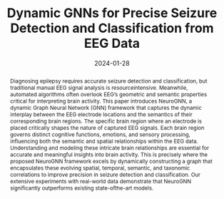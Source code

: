 ---
# Documentation: https://wowchemy.com/docs/managing-content/

title: Dynamic GNNs for Precise Seizure Detection and Classification from EEG Data
subtitle: ''
summary: ''
authors:
- Arash Hajisafi
- Haowen Lin
- Yao-Yi Chiang
- Cyrus Shahabi

# Author notes (optional)
author_notes:
  - ''
  - ''
  - ''
  - ''
  - ''
  - ''
  - ''
  - ''
  - ''

tags:
- Computer Science - Machine Learning
categories: []
date: '2024-01-28'
lastmod: 2024-01-28T20:05:30-07:00
featured: false
draft: false

# Featured image
# To use, add an image named `featured.jpg/png` to your page's folder.
# Focal points: Smart, Center, TopLeft, Top, TopRight, Left, Right, BottomLeft, Bottom, BottomRight.
image:
  caption: ''
  focal_point: ''
  preview_only: false

# Projects (optional).
#   Associate this post with one or more of your projects.
#   Simply enter your project's folder or file name without extension.
#   E.g. `projects = ["internal-project"]` references `content/project/deep-learning/index.md`.
#   Otherwise, set `projects = []`.
projects: []
publishDate: '2024-01-28T03:05:30.147875Z'
publication_types:
- '0'
abstract: Diagnosing epilepsy requires accurate seizure detection and classification, but traditional manual EEG signal analysis is resourceintensive. Meanwhile, automated algorithms often overlook EEG’s geometric and semantic properties critical for interpreting brain activity. This paper introduces NeuroGNN, a dynamic Graph Neural Network (GNN) framework that captures the dynamic interplay between the EEG electrode locations and the semantics of their corresponding brain regions. The specific brain region where an electrode is placed critically shapes the nature of captured EEG signals. Each brain region governs distinct cognitive functions, emotions, and sensory processing, influencing both the semantic and spatial relationships within the EEG data. Understanding and modeling these intricate brain relationships are essential for accurate and meaningful insights into brain activity. This is precisely where the proposed NeuroGNN framework excels by dynamically constructing a graph that encapsulates these evolving spatial, temporal, semantic, and taxonomic correlations to improve precision in seizure detection and classification. Our extensive experiments with real-world data demonstrate that NeuroGNN significantly outperforms existing state-ofthe-art models.
publication: "*PAKDD '24*"
doi: ''
# links:
# - name: URL
#   url: http://arxiv.org/abs/2307.15838
---